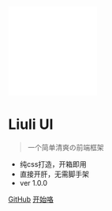 ![logo](./img/liuliuilogo.png)

# Liuli UI

> 一个简单清爽の前端框架

- 纯css打造，开箱即用
- 直接开肝，无需脚手架
- ver 1.0.0

[GitHub](https://github.com/finxel/LiuliUI)
[开始咯](/start)